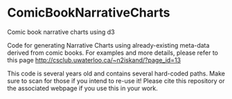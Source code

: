 # ComicBookNarrativeCharts
Comic book narrative charts using d3

Code for generating Narrative Charts using already-existing meta-data derived from comic books. 
For examples and more details, please refer to this page http://csclub.uwaterloo.ca/~n2iskand/?page_id=13

This code is several years old and contains several hard-coded paths. Make sure to scan for those if you intend to re-use it!
Please cite this repository or the associated webpage if you use this in your work.

